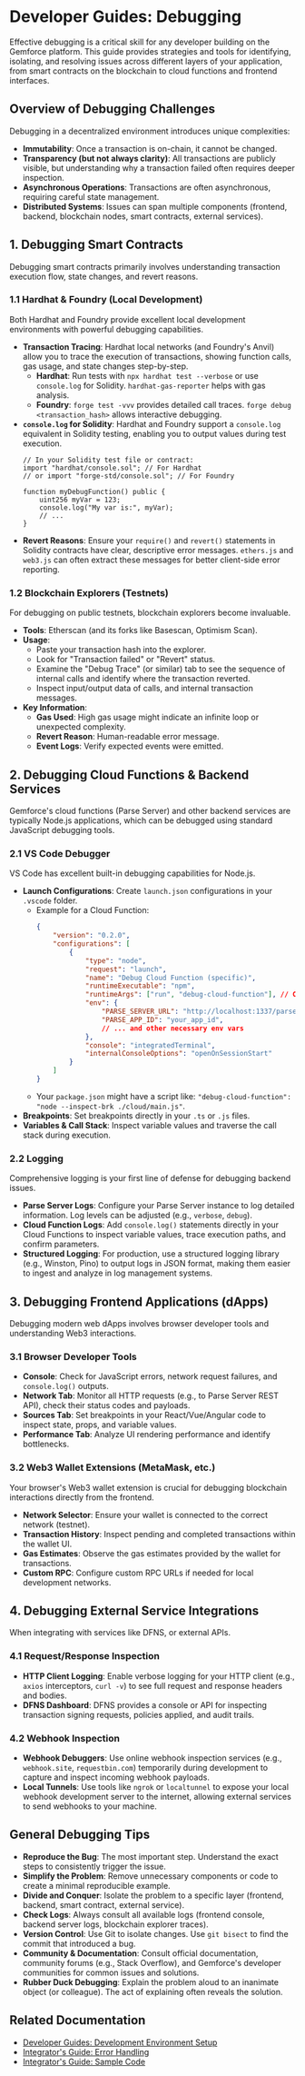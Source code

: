 # Developer Guides: Debugging

Effective debugging is a critical skill for any developer building on the Gemforce platform. This guide provides strategies and tools for identifying, isolating, and resolving issues across different layers of your application, from smart contracts on the blockchain to cloud functions and frontend interfaces.

## Overview of Debugging Challenges

Debugging in a decentralized environment introduces unique complexities:

-   **Immutability**: Once a transaction is on-chain, it cannot be changed.
-   **Transparency (but not always clarity)**: All transactions are publicly visible, but understanding why a transaction failed often requires deeper inspection.
-   **Asynchronous Operations**: Transactions are often asynchronous, requiring careful state management.
-   **Distributed Systems**: Issues can span multiple components (frontend, backend, blockchain nodes, smart contracts, external services).

## 1. Debugging Smart Contracts

Debugging smart contracts primarily involves understanding transaction execution flow, state changes, and revert reasons.

### 1.1 Hardhat & Foundry (Local Development)

Both Hardhat and Foundry provide excellent local development environments with powerful debugging capabilities.

-   **Transaction Tracing**: Hardhat local networks (and Foundry's Anvil) allow you to trace the execution of transactions, showing function calls, gas usage, and state changes step-by-step.
    -   **Hardhat**: Run tests with `npx hardhat test --verbose` or use `console.log` for Solidity. `hardhat-gas-reporter` helps with gas analysis.
    -   **Foundry**: `forge test -vvv` provides detailed call traces. `forge debug <transaction_hash>` allows interactive debugging.
-   **`console.log` for Solidity**: Hardhat and Foundry support a `console.log` equivalent in Solidity testing, enabling you to output values during test execution.
    ```solidity
    // In your Solidity test file or contract:
    import "hardhat/console.sol"; // For Hardhat
    // or import "forge-std/console.sol"; // For Foundry

    function myDebugFunction() public {
        uint256 myVar = 123;
        console.log("My var is:", myVar);
        // ...
    }
    ```
-   **Revert Reasons**: Ensure your `require()` and `revert()` statements in Solidity contracts have clear, descriptive error messages. `ethers.js` and `web3.js` can often extract these messages for better client-side error reporting.

### 1.2 Blockchain Explorers (Testnets)

For debugging on public testnets, blockchain explorers become invaluable.

-   **Tools**: Etherscan (and its forks like Basescan, Optimism Scan).
-   **Usage**:
    -   Paste your transaction hash into the explorer.
    -   Look for "Transaction failed" or "Revert" status.
    -   Examine the "Debug Trace" (or similar) tab to see the sequence of internal calls and identify where the transaction reverted.
    -   Inspect input/output data of calls, and internal transaction messages.
-   **Key Information**:
    -   **Gas Used**: High gas usage might indicate an infinite loop or unexpected complexity.
    -   **Revert Reason**: Human-readable error message.
    -   **Event Logs**: Verify expected events were emitted.

## 2. Debugging Cloud Functions & Backend Services

Gemforce's cloud functions (Parse Server) and other backend services are typically Node.js applications, which can be debugged using standard JavaScript debugging tools.

### 2.1 VS Code Debugger

VS Code has excellent built-in debugging capabilities for Node.js.

-   **Launch Configurations**: Create `launch.json` configurations in your `.vscode` folder.
    -   Example for a Cloud Function:
        ```json
        {
            "version": "0.2.0",
            "configurations": [
                {
                    "type": "node",
                    "request": "launch",
                    "name": "Debug Cloud Function (specific)",
                    "runtimeExecutable": "npm",
                    "runtimeArgs": ["run", "debug-cloud-function"], // Custom script in package.json
                    "env": {
                        "PARSE_SERVER_URL": "http://localhost:1337/parse",
                        "PARSE_APP_ID": "your_app_id",
                        // ... and other necessary env vars
                    },
                    "console": "integratedTerminal",
                    "internalConsoleOptions": "openOnSessionStart"
                }
            ]
        }
        ```
    -   Your `package.json` might have a script like: `"debug-cloud-function": "node --inspect-brk ./cloud/main.js"`.
-   **Breakpoints**: Set breakpoints directly in your `.ts` or `.js` files.
-   **Variables & Call Stack**: Inspect variable values and traverse the call stack during execution.

### 2.2 Logging

Comprehensive logging is your first line of defense for debugging backend issues.

-   **Parse Server Logs**: Configure your Parse Server instance to log detailed information. Log levels can be adjusted (e.g., `verbose`, `debug`).
-   **Cloud Function Logs**: Add `console.log()` statements directly in your Cloud Functions to inspect variable values, trace execution paths, and confirm parameters.
-   **Structured Logging**: For production, use a structured logging library (e.g., Winston, Pino) to output logs in JSON format, making them easier to ingest and analyze in log management systems.

## 3. Debugging Frontend Applications (dApps)

Debugging modern web dApps involves browser developer tools and understanding Web3 interactions.

### 3.1 Browser Developer Tools

-   **Console**: Check for JavaScript errors, network request failures, and `console.log()` outputs.
-   **Network Tab**: Monitor all HTTP requests (e.g., to Parse Server REST API), check their status codes and payloads.
-   **Sources Tab**: Set breakpoints in your React/Vue/Angular code to inspect state, props, and variable values.
-   **Performance Tab**: Analyze UI rendering performance and identify bottlenecks.

### 3.2 Web3 Wallet Extensions (MetaMask, etc.)

Your browser's Web3 wallet extension is crucial for debugging blockchain interactions directly from the frontend.

-   **Network Selector**: Ensure your wallet is connected to the correct network (testnet).
-   **Transaction History**: Inspect pending and completed transactions within the wallet UI.
-   **Gas Estimates**: Observe the gas estimates provided by the wallet for transactions.
-   **Custom RPC**: Configure custom RPC URLs if needed for local development networks.

## 4. Debugging External Service Integrations

When integrating with services like DFNS, or external APIs.

### 4.1 Request/Response Inspection

-   **HTTP Client Logging**: Enable verbose logging for your HTTP client (e.g., `axios` interceptors, `curl -v`) to see full request and response headers and bodies.
-   **DFNS Dashboard**: DFNS provides a console or API for inspecting transaction signing requests, policies applied, and audit trails.

### 4.2 Webhook Inspection

-   **Webhook Debuggers**: Use online webhook inspection services (e.g., `webhook.site`, `requestbin.com`) temporarily during development to capture and inspect incoming webhook payloads.
-   **Local Tunnels**: Use tools like `ngrok` or `localtunnel` to expose your local webhook development server to the internet, allowing external services to send webhooks to your machine.

## General Debugging Tips

-   **Reproduce the Bug**: The most important step. Understand the exact steps to consistently trigger the issue.
-   **Simplify the Problem**: Remove unnecessary components or code to create a minimal reproducible example.
-   **Divide and Conquer**: Isolate the problem to a specific layer (frontend, backend, smart contract, external service).
-   **Check Logs**: Always consult all available logs (frontend console, backend server logs, blockchain explorer traces).
-   **Version Control**: Use Git to isolate changes. Use `git bisect` to find the commit that introduced a bug.
-   **Community & Documentation**: Consult official documentation, community forums (e.g., Stack Overflow), and Gemforce's developer communities for common issues and solutions.
-   **Rubber Duck Debugging**: Explain the problem aloud to an inanimate object (or colleague). The act of explaining often reveals the solution.

## Related Documentation

-   [Developer Guides: Development Environment Setup](development-environment-setup.md)
-   [Integrator's Guide: Error Handling](../integrator-guide/error-handling.md)
-   [Integrator's Guide: Sample Code](../integrator-guide/sample-code.md)